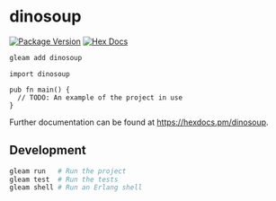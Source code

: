 # dinosoup

[![Package Version](https://img.shields.io/hexpm/v/dinosoup)](https://hex.pm/packages/dinosoup)
[![Hex Docs](https://img.shields.io/badge/hex-docs-ffaff3)](https://hexdocs.pm/dinosoup/)

```sh
gleam add dinosoup
```
```gleam
import dinosoup

pub fn main() {
  // TODO: An example of the project in use
}
```

Further documentation can be found at <https://hexdocs.pm/dinosoup>.

## Development

```sh
gleam run   # Run the project
gleam test  # Run the tests
gleam shell # Run an Erlang shell
```
